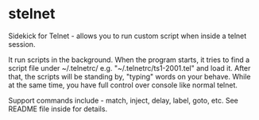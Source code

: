 stelnet
=======

Sidekick for Telnet - allows you to run custom script when inside a telnet session.

It run scripts in the background. When the program starts, it tries to
find a script file under ~/.telnetrc/ e.g. "~/.telnetrc/ts1-2001.tel"
and load it. After that, the scripts will be standing by, "typing" words
on your behave. While at the same time, you have full control over
console like normal telnet.

Support commands include - match, inject, delay, label, goto, etc. See README file
inside for details.
